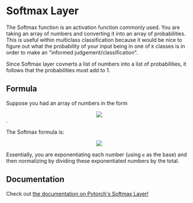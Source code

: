 # Softmax Layer

The Softmax function is an activation function commonly used. You are taking an array of numbers and converting it into an array of probabilities. This is useful within multiclass classification because it would be nice to figure out what the probability of 
your input being in one of `K` classes is in order to make an "informed judgement/classification".

Since Softmax layer covnerts a list of numbers into a list of probabilities, it follows that the probabilities must add to 1.

## Formula
Suppose you had an array of numbers in the form <!-- $$[z_{1}, z_{2}, z_{3}, z_{4}, ... z_{k}]$$ --> 

<div align="center"><img style="background: white;" src="../../../svg/6a6rfoS7eT.svg"></div>. 

The Softmax formula is:

<!-- $$\frac{e^{z_{i}}}{\sum_{i=1}^{k}(e^{z_{i}})}$$ --> 

<div align="center"><img style="background: white;" src="../../../svg/MNM4eGO01I.svg"></div>

Essentially, you are exponentiating each number (using `e` as the base) and then normalizing by dividing these exponentiated numbers by the total. 

## Documentation
Check out [the documentation on Pytorch's Softmax Layer!](https://pytorch.org/docs/stable/generated/torch.nn.Softmax.html)
